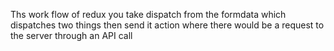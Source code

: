 Ths work flow of redux you take dispatch from the formdata which dispatches two things then send it action where there would be a request to the server through an API call
